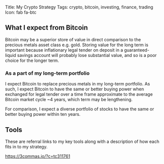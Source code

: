 Title: My Crypto Strategy
Tags: crypto, bitcoin, investing, finance, trading
Icon: fab fa-btc

## What I expect from Bitcoin

Bitcoin may be a superior store of value in direct comparison to the precious metals asset class e.g. gold. Storing value for the long term is important because inflationary legal tender on deposit in a guaranteed-liquid savings account will probably lose substantial value, and so is a poor choice for the longer term.

### As a part of my long-term portfolio

I expect Bitcoin to replace precious metals in my long-term portfolio. As such, I expect Bitcoin to have the same or better buying power when exchanged for legal tender over a time frame approximate to the average Bitcoin market cycle ~4 years, which term may be lengthening.

For comparison, I expect a diverse portfolio of stocks to have the same or better buying power within ten years.

## Tools

These are referral links to my key tools along with a description of how each fits in to my strategy.

https://3commas.io/?c=tc311761